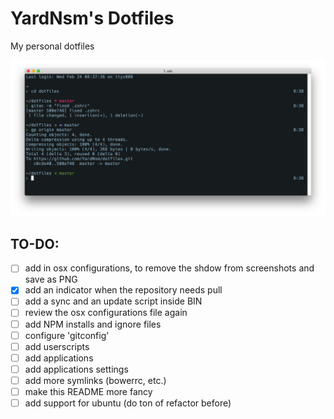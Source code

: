 # YardNsm's Dotfiles
My personal dotfiles

![The final product](https://raw.githubusercontent.com/YardNsm/dotfiles/master/_misc/media/terminal.png)

## TO-DO:
- [ ] add in osx configurations, to remove the shdow from screenshots and save as PNG
- [x] add an indicator when the repository needs pull
- [ ] add a sync and an update script inside BIN
- [ ] review the osx configurations file again
- [ ] add NPM installs and ignore files
- [ ] configure 'gitconfig'
- [ ] add userscripts
- [ ] add applications
- [ ] add applications settings
- [ ] add more symlinks (bowerrc, etc.)
- [ ] make this README more fancy
- [ ] add support for ubuntu (do ton of refactor before)
